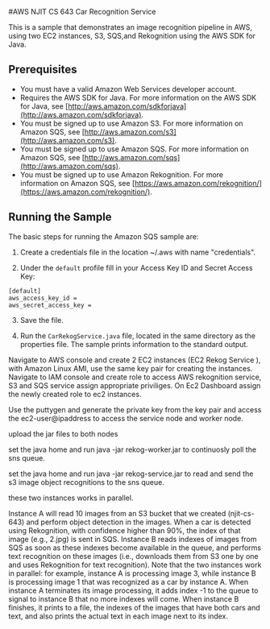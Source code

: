 #AWS NJIT CS 643 Car Recognition Service

This is a sample that demonstrates an image recognition pipeline in AWS, using two EC2 instances, S3, SQS,and Rekognition using the AWS SDK for Java.

## Prerequisites

*   You must have a valid Amazon Web Services developer account.
*   Requires the AWS SDK for Java. For more information on the AWS SDK for Java, see [http://aws.amazon.com/sdkforjava](http://aws.amazon.com/sdkforjava).
*   You must be signed up to use Amazon S3. For more information on Amazon SQS, see [http://aws.amazon.com/s3](http://aws.amazon.com/s3).
*   You must be signed up to use Amazon SQS. For more information on Amazon SQS, see [http://aws.amazon.com/sqs](http://aws.amazon.com/sqs).
*   You must be signed up to use Amazon Rekognition. For more information on Amazon SQS, see [https://aws.amazon.com/rekognition/](https://aws.amazon.com/rekognition/).

## Running the Sample

The basic steps for running the Amazon SQS sample are:

1.  Create a credentials file in the location ~/.aws with name "credentials".

2.  Under the `default` profile fill in your Access Key ID and Secret Access Key:

  ```
  [default]
  aws_access_key_id =
  aws_secret_access_key =
  ```

3.  Save the file.

4.  Run the `CarRekogService.java` file, located in the same directory as the properties file. The sample prints information to the standard output.


Navigate to AWS console and  create 2 EC2 instances (EC2 Rekog Service ), with Amazon Linux AMI, use the same key pair for creating the instances.
Navigate to IAM console and create role to access AWS rekognition service, S3 and SQS service assign appropriate priviliges.
On Ec2 Dashboard assign the newly created role to ec2 instances.

Use the puttygen and generate the private key from the key pair and access the ec2-user@ipaddress to access the service node
and worker node.

upload the jar files to both nodes

set the java home and run java -jar rekog-worker.jar to continuosly poll the sns queue.

set the java home and run java -jar rekog-service.jar to read and send the s3 image object recognitions  to the sns queue.
 
these two instances works  in parallel.

Instance A will read 10 images from an S3 bucket that we created (njit-cs-643) and perform object detection in the images. When a car is detected using
Rekognition, with confidence higher than 90%, the index of that image (e.g., 2.jpg) is sent in SQS.
Instance B reads indexes of images from SQS as soon as these indexes become available in the queue, and
performs text recognition on these images (i.e., downloads them from S3 one by one and uses Rekognition
for text recognition). Note that the two instances work in parallel: for example, instance A is processing
image 3, while instance B is processing image 1 that was recognized as a car by instance A. When instance
A terminates its image processing, it adds index -1 to the queue to signal to instance B that no more indexes
will come. When instance B finishes, it prints to a file,  the indexes of the images that
have both cars and text, and also prints the actual text in each image next to its index.